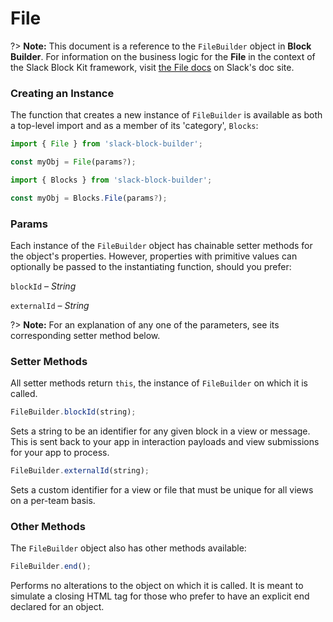 # File

?> **Note:** This document is a reference to the `FileBuilder` object in **Block Builder**. For information on the business logic for the **File** in the context of the Slack Block Kit framework, visit [the File docs](https:&#x2F;&#x2F;api.slack.com&#x2F;reference&#x2F;block-kit&#x2F;blocks#file) on Slack's doc site.

### Creating an Instance 

The function that creates a new instance of `FileBuilder` is available as both a top-level import and as a member of its 'category', `Blocks`:

```javascript
import { File } from 'slack-block-builder';

const myObj = File(params?);

```

```javascript
import { Blocks } from 'slack-block-builder';

const myObj = Blocks.File(params?);
```

### Params

Each instance of the `FileBuilder` object has chainable setter methods for the object's properties. However, properties with primitive values can optionally be passed to the instantiating function, should you prefer:

`blockId` – *String*

`externalId` – *String*


?> **Note:** For an explanation of any one of the parameters, see its corresponding setter method below.

### Setter Methods

All setter methods return `this`, the instance of `FileBuilder` on which it is called.

```javascript
FileBuilder.blockId(string);
```

Sets a string to be an identifier for any given block in a view or message. This is sent back to your app in interaction payloads and view submissions for your app to process. 
```javascript
FileBuilder.externalId(string);
```

Sets a custom identifier for a view or file that must be unique for all views on a per-team basis. 

### Other Methods

The `FileBuilder` object also has other methods available:

```javascript
FileBuilder.end();
```

Performs no alterations to the object on which it is called. It is meant to simulate a closing HTML tag for those who prefer to have an explicit end declared for an object. 
